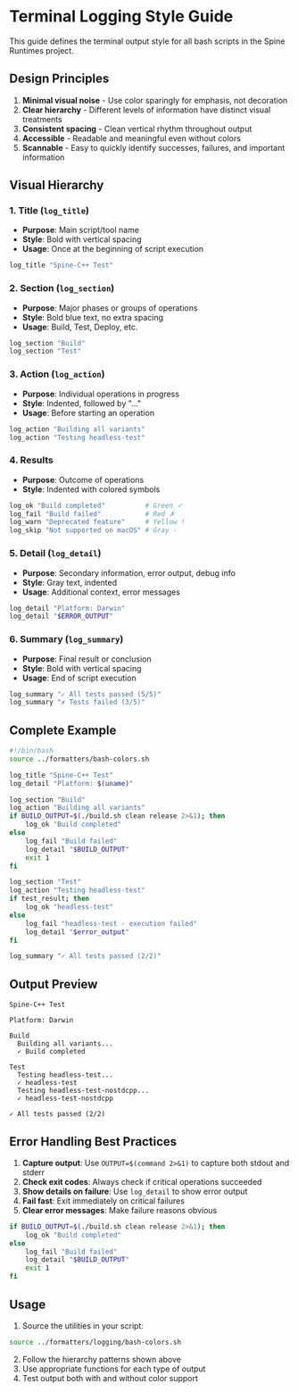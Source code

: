 # Terminal Logging Style Guide

This guide defines the terminal output style for all bash scripts in the Spine Runtimes project.

## Design Principles

1. **Minimal visual noise** - Use color sparingly for emphasis, not decoration
2. **Clear hierarchy** - Different levels of information have distinct visual treatments
3. **Consistent spacing** - Clean vertical rhythm throughout output
4. **Accessible** - Readable and meaningful even without colors
5. **Scannable** - Easy to quickly identify successes, failures, and important information

## Visual Hierarchy

### 1. Title (`log_title`)
- **Purpose**: Main script/tool name
- **Style**: Bold with vertical spacing
- **Usage**: Once at the beginning of script execution

```bash
log_title "Spine-C++ Test"
```

### 2. Section (`log_section`)
- **Purpose**: Major phases or groups of operations
- **Style**: Bold blue text, no extra spacing
- **Usage**: Build, Test, Deploy, etc.

```bash
log_section "Build"
log_section "Test"
```

### 3. Action (`log_action`)
- **Purpose**: Individual operations in progress
- **Style**: Indented, followed by "..."
- **Usage**: Before starting an operation

```bash
log_action "Building all variants"
log_action "Testing headless-test"
```

### 4. Results
- **Purpose**: Outcome of operations
- **Style**: Indented with colored symbols

```bash
log_ok "Build completed"          # Green ✓
log_fail "Build failed"           # Red ✗  
log_warn "Deprecated feature"     # Yellow !
log_skip "Not supported on macOS" # Gray -
```

### 5. Detail (`log_detail`)
- **Purpose**: Secondary information, error output, debug info
- **Style**: Gray text, indented
- **Usage**: Additional context, error messages

```bash
log_detail "Platform: Darwin"
log_detail "$ERROR_OUTPUT"
```

### 6. Summary (`log_summary`)
- **Purpose**: Final result or conclusion
- **Style**: Bold with vertical spacing
- **Usage**: End of script execution

```bash
log_summary "✓ All tests passed (5/5)"
log_summary "✗ Tests failed (3/5)"
```

## Complete Example

```bash
#!/bin/bash
source ../formatters/bash-colors.sh

log_title "Spine-C++ Test"
log_detail "Platform: $(uname)"

log_section "Build"
log_action "Building all variants"
if BUILD_OUTPUT=$(./build.sh clean release 2>&1); then
    log_ok "Build completed"
else
    log_fail "Build failed"
    log_detail "$BUILD_OUTPUT"
    exit 1
fi

log_section "Test"
log_action "Testing headless-test"
if test_result; then
    log_ok "headless-test"
else
    log_fail "headless-test - execution failed"
    log_detail "$error_output"
fi

log_summary "✓ All tests passed (2/2)"
```

## Output Preview

```
Spine-C++ Test

Platform: Darwin

Build
  Building all variants...
  ✓ Build completed

Test
  Testing headless-test...
  ✓ headless-test
  Testing headless-test-nostdcpp...
  ✓ headless-test-nostdcpp

✓ All tests passed (2/2)
```

## Error Handling Best Practices

1. **Capture output**: Use `OUTPUT=$(command 2>&1)` to capture both stdout and stderr
2. **Check exit codes**: Always check if critical operations succeeded
3. **Show details on failure**: Use `log_detail` to show error output
4. **Fail fast**: Exit immediately on critical failures
5. **Clear error messages**: Make failure reasons obvious

```bash
if BUILD_OUTPUT=$(./build.sh clean release 2>&1); then
    log_ok "Build completed"
else
    log_fail "Build failed"
    log_detail "$BUILD_OUTPUT"
    exit 1
fi
```

## Usage

1. Source the utilities in your script:
```bash
source ../formatters/logging/bash-colors.sh
```

2. Follow the hierarchy patterns shown above
3. Use appropriate functions for each type of output
4. Test output both with and without color support